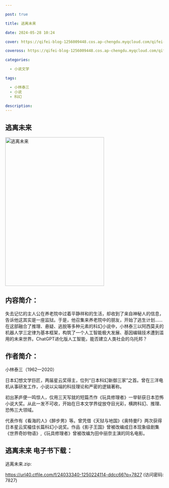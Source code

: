 ```yaml
---

post: true

title: 逃离未来

date: 2024-05-28 10:24

cover: https://qifei-blog-1256009448.cos.ap-chengdu.myqcloud.com/qifei-blog/65ee5ffe9f345e8d03579e59.jpg

coveross: https://qifei-blog-1256009448.cos.ap-chengdu.myqcloud.com/qifei-blog/65ee5ffe9f345e8d03579e59.jpg

categories:

  - 小说文学

tags:

  - 小林泰三
  - 小说
  - 科幻

description:
---
```


## 逃离未来
<img alt="逃离未来 " class="aligncenter loading" data-was-processed="true" decoding="async" fetchpriority="high" height="471" src="https://qifei-blog-1256009448.cos.ap-chengdu.myqcloud.com/qifei-blog/65ee5ffe9f345e8d03579e59.jpg" style="cursor: zoom-in;" width="314"/>

## 内容简介：

失去记忆的主人公在养老院中过着平静祥和的生活，却收到了来自神秘人的信息，告诉他这其实是一座监狱。于是，他召集来养老院中的朋友，开始了逃生计划……在这部融合了推理、悬疑、逃脱等多种元素的科幻小说中，小林泰三以阿西莫夫的机器人学三定律为基本框架，构筑了一个人工智能极大发展、基因编辑技术遭到滥用的未来世界。ChatGPT进化版人工智能，能否建立人类社会的乌托邦？

## 作者简介：

小林泰三（1962—2020）

日本幻想文学巨匠，两届星云奖得主，位列“日本科幻新御三家”之首。曾在三洋电机从事研发工作，小说以尖端的科技理论和严密的逻辑著称。

初出茅庐便一鸣惊人，仅用三天写就的短篇杰作《玩具修理者》一举斩获日本恐怖小说大奖。从此一发不可收，开始在日本文学界绽放夺目光彩，横跨科幻、推理、恐怖三大领域。

代表作有《看海的人》《醉步男》等。曾凭借《天狱与地国》《奥特曼F》两次获得日本星云奖樶佳长篇科幻小说奖。作品《影子王国》曾被改编成日本现象级剧集《世界奇妙物语》,《玩具修理者》曾被改编为田中丽奈主演的同名电影。

## 逃离未来 电子书下载：



逃离未来.zip: 

https://url40.ctfile.com/f/24033340-1250224114-ddcc66?p=7827 (访问密码: 7827)
